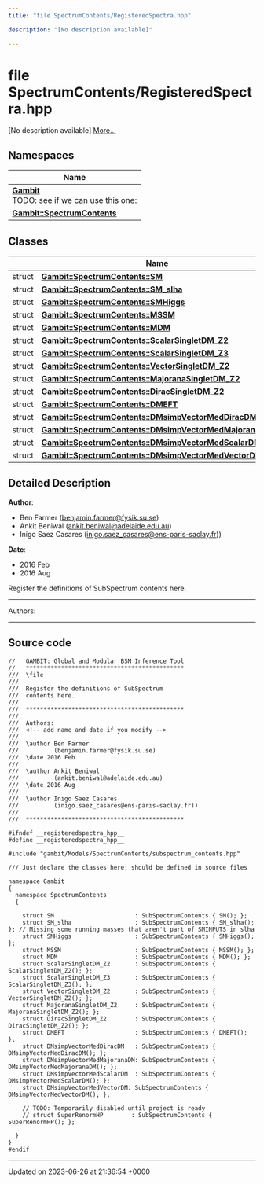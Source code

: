 ```yaml
---
title: "file SpectrumContents/RegisteredSpectra.hpp"

description: "[No description available]"

---
```


# file SpectrumContents/RegisteredSpectra.hpp

[No description available] [More...](#detailed-description)

## Namespaces

| Name           |
| -------------- |
| **[Gambit](/documentation/code/namespaces/namespacegambit/)** <br>TODO: see if we can use this one:  |
| **[Gambit::SpectrumContents](/documentation/code/namespaces/namespacegambit_1_1spectrumcontents/)**  |

## Classes

|                | Name           |
| -------------- | -------------- |
| struct | **[Gambit::SpectrumContents::SM](/documentation/code/classes/structgambit_1_1spectrumcontents_1_1sm/)**  |
| struct | **[Gambit::SpectrumContents::SM_slha](/documentation/code/classes/structgambit_1_1spectrumcontents_1_1sm__slha/)**  |
| struct | **[Gambit::SpectrumContents::SMHiggs](/documentation/code/classes/structgambit_1_1spectrumcontents_1_1smhiggs/)**  |
| struct | **[Gambit::SpectrumContents::MSSM](/documentation/code/classes/structgambit_1_1spectrumcontents_1_1mssm/)**  |
| struct | **[Gambit::SpectrumContents::MDM](/documentation/code/classes/structgambit_1_1spectrumcontents_1_1mdm/)**  |
| struct | **[Gambit::SpectrumContents::ScalarSingletDM_Z2](/documentation/code/classes/structgambit_1_1spectrumcontents_1_1scalarsingletdm__z2/)**  |
| struct | **[Gambit::SpectrumContents::ScalarSingletDM_Z3](/documentation/code/classes/structgambit_1_1spectrumcontents_1_1scalarsingletdm__z3/)**  |
| struct | **[Gambit::SpectrumContents::VectorSingletDM_Z2](/documentation/code/classes/structgambit_1_1spectrumcontents_1_1vectorsingletdm__z2/)**  |
| struct | **[Gambit::SpectrumContents::MajoranaSingletDM_Z2](/documentation/code/classes/structgambit_1_1spectrumcontents_1_1majoranasingletdm__z2/)**  |
| struct | **[Gambit::SpectrumContents::DiracSingletDM_Z2](/documentation/code/classes/structgambit_1_1spectrumcontents_1_1diracsingletdm__z2/)**  |
| struct | **[Gambit::SpectrumContents::DMEFT](/documentation/code/classes/structgambit_1_1spectrumcontents_1_1dmeft/)**  |
| struct | **[Gambit::SpectrumContents::DMsimpVectorMedDiracDM](/documentation/code/classes/structgambit_1_1spectrumcontents_1_1dmsimpvectormeddiracdm/)**  |
| struct | **[Gambit::SpectrumContents::DMsimpVectorMedMajoranaDM](/documentation/code/classes/structgambit_1_1spectrumcontents_1_1dmsimpvectormedmajoranadm/)**  |
| struct | **[Gambit::SpectrumContents::DMsimpVectorMedScalarDM](/documentation/code/classes/structgambit_1_1spectrumcontents_1_1dmsimpvectormedscalardm/)**  |
| struct | **[Gambit::SpectrumContents::DMsimpVectorMedVectorDM](/documentation/code/classes/structgambit_1_1spectrumcontents_1_1dmsimpvectormedvectordm/)**  |

## Detailed Description


**Author**: 

  * Ben Farmer ([benjamin.farmer@fysik.su.se](mailto:benjamin.farmer@fysik.su.se)) 
  * Ankit Beniwal ([ankit.beniwal@adelaide.edu.au](mailto:ankit.beniwal@adelaide.edu.au)) 
  * Inigo Saez Casares ([inigo.saez_casares@ens-paris-saclay.fr](mailto:inigo.saez_casares@ens-paris-saclay.fr)))


**Date**: 

  * 2016 Feb
  * 2016 Aug


Register the definitions of SubSpectrum contents here.



------------------

Authors:



------------------




## Source code

```
//   GAMBIT: Global and Modular BSM Inference Tool
//   *********************************************
///  \file
///
///  Register the definitions of SubSpectrum
///  contents here.
///
///  *********************************************
///
///  Authors:
///  <!-- add name and date if you modify -->
///
///  \author Ben Farmer
///          (benjamin.farmer@fysik.su.se)
///  \date 2016 Feb
///
///  \author Ankit Beniwal
///          (ankit.beniwal@adelaide.edu.au)
///  \date 2016 Aug
///
///  \author Inigo Saez Casares
///          (inigo.saez_casares@ens-paris-saclay.fr))
///
///  *********************************************

#ifndef __registeredspectra_hpp__
#define __registeredspectra_hpp__

#include "gambit/Models/SpectrumContents/subspectrum_contents.hpp"

/// Just declare the classes here; should be defined in source files

namespace Gambit
{
  namespace SpectrumContents
  {

    struct SM                       : SubSpectrumContents { SM(); };
    struct SM_slha                  : SubSpectrumContents { SM_slha(); }; // Missing some running masses that aren't part of SMINPUTS in slha
    struct SMHiggs                  : SubSpectrumContents { SMHiggs(); };
    struct MSSM                     : SubSpectrumContents { MSSM(); };
    struct MDM                      : SubSpectrumContents { MDM(); };
    struct ScalarSingletDM_Z2       : SubSpectrumContents { ScalarSingletDM_Z2(); };
    struct ScalarSingletDM_Z3       : SubSpectrumContents { ScalarSingletDM_Z3(); };
    struct VectorSingletDM_Z2       : SubSpectrumContents { VectorSingletDM_Z2(); };
    struct MajoranaSingletDM_Z2     : SubSpectrumContents { MajoranaSingletDM_Z2(); };
    struct DiracSingletDM_Z2        : SubSpectrumContents { DiracSingletDM_Z2(); };
    struct DMEFT                    : SubSpectrumContents { DMEFT(); };
    struct DMsimpVectorMedDiracDM   : SubSpectrumContents { DMsimpVectorMedDiracDM(); };
    struct DMsimpVectorMedMajoranaDM: SubSpectrumContents { DMsimpVectorMedMajoranaDM(); };
    struct DMsimpVectorMedScalarDM  : SubSpectrumContents { DMsimpVectorMedScalarDM(); };
    struct DMsimpVectorMedVectorDM: SubSpectrumContents { DMsimpVectorMedVectorDM(); };

    // TODO: Temporarily disabled until project is ready
    // struct SuperRenormHP        : SubSpectrumContents { SuperRenormHP(); };

  }
}
#endif
```


-------------------------------

Updated on 2023-06-26 at 21:36:54 +0000
